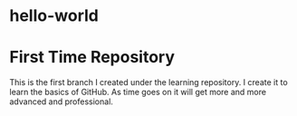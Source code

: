 # hello-world
<h1>First Time Repository</h1>
This is the first branch I created under the learning repository.
I create it to learn the basics of GitHub. As time goes on it will 
get more and more advanced and professional.
